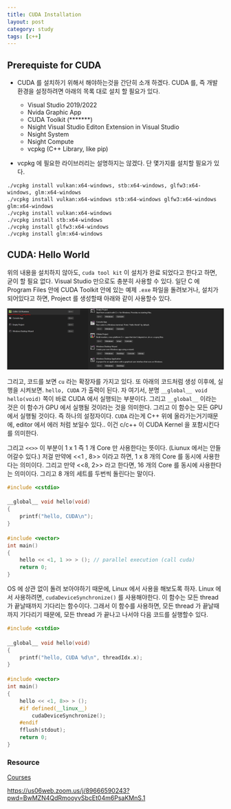 ```yaml
---
title: CUDA Installation
layout: post
category: study
tags: [c++]
---
```


## Prerequiste for CUDA

* CUDA 를 설치하기 위해서 해야하는것을 간단히 소개 하겠다. CUDA 를, 즉 개발 환경을 설정하려면 아래의 목록 대로 설치 할 필요가 있다.
  * Visual Studio 2019/2022
  * Nvida Graphic App
  * CUDA Toolkit (*******)
  * Nsight Visual Studio Editon Extension in Visual Studio
  * Nsight System
  * Nsight Compute 
  * vcpkg (C++ Library, like pip)

* vcpkg 에 필요한 라이브러리는 설명하지는 않겠다. 단 몇가지를 설치할 필요가 있다.

```
./vcpkg install vulkan:x64-windows, stb:x64-windows, glfw3:x64-windows, glm:x64-windows
./vcpkg install vulkan:x64-windows stb:x64-windows glfw3:x64-windows glm:x64-windows
./vcpkg install vulkan:x64-windows
./vcpkg install stb:x64-windows
./vcpkg install glfw3:x64-windows
./vcpkg install glm:x64-windows
```

## CUDA: Hello World

위의 내용을 설치하지 않아도, `cuda tool kit` 이 설치가 완료 되었다고 한다고 하면, 굳이 할 필요 없다. Visual Studio 만으로도 충분히 사용할 수 있다. 일단 C 에 Program Files 안에 CUDA Toolkit 안에 있는 예제 `.exe` 파일을 돌려보거나, 설치가 되어있다고 하면, Project 를  생성할때 아래와 같이 사용할수 있다.

![Profiling](../../../assets/img/photo/02-19-2025/installation.png)

그리고, 코드를 보면 `cu` 라는 확장자를 가지고 있다.  또 아래의 코드처럼 생성 이후에, 실행을 시켜보면. `hello, CUDA` 가 출력이 된다. 자 여기서, 분명 `__global__ void hello(void)` 쪽이 바로 CUDA 에서 실행되는 부분이다. 그리고 `__global__` 이라는 것은 이 함수가 GPU 에서 실행될 것이라는 것을 의미한다. 그리고 이 함수는 모든 GPU 에서 실행될 것이다. 즉 하나의 설정자이다. `CUDA` 라는게 C++ 위에 올라가는거기때문에, editor 에서 에러 처럼 보일수 있다.. 이건 c/c++ 이 CUDA Kernel 을 포함시킨다를 의미한다.

그리고 `<<>>` 이 부분이 1 x 1 즉 1 개 Core 만 사용한다는 뜻이다. (Liunux 에서는 안들어갈수 있다.) 저걸 만약에 <<1 , 8>> 이라고 하면, 1 x 8 개의 Core 를 동시에 사용한다는 의미이다. 그리고 만약 <<8, 2>> 라고 한다면, 16 개의 Core 를 동시에 사용한다는 의미이다. 그리고 8 개의 세트를 두번씩 돌린다는 말이다.

```c++
#include <cstdio>

__global__ void hello(void)
{
    printf("hello, CUDA\n");
}

#include <vector>
int main()
{
    hello << <1, 1 >> > (); // parallel execution (call cuda) 
    return 0;
}
```

OS 에 상관 없이 돌려 보아야하기 때문에, Linux 에서 사용을 해보도록 하자. Linux 에서 사용하려면, `cudaDeviceSynchronize()` 를 사용해야한다. 이 함수는 모든 thread 가 끝날때까지 기다리는 함수이다. 그래서 이 함수를 사용하면, 모든 thread 가 끝날때까지 기다리기 때문에, 모든 thread 가 끝나고 나서야 다음 코드를 실행할수 있다. 

```c++
#include <cstdio>

__global__ void hello(void)
{
    printf("hello, CUDA %d\n", threadIdx.x);
}

#include <vector>
int main()
{
    hello << <1, 8>> > ();
    #if defined(__linux__)
        cudaDeviceSynchronize();
    #endif
    fflush(stdout);
    return 0;
}
```

### Resource
[Courses](https://developer.nvidia.com/educators/existing-courses#1)


https://us06web.zoom.us/j/89666590243?pwd=BwMZN4QdRmooyvSbcEt04m6PsaKMnS.1